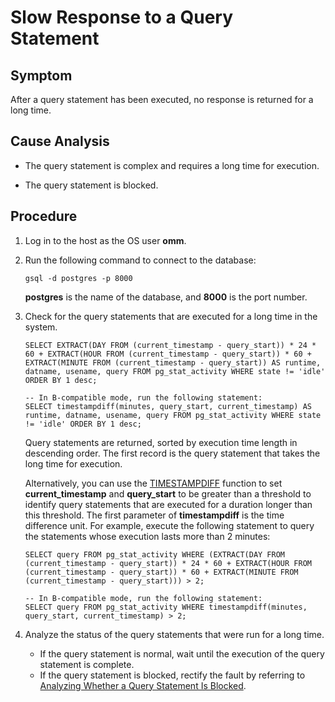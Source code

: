 # Slow Response to a Query Statement<a name="EN-US_TOPIC_0291615096"></a>

## Symptom<a name="section262711486472"></a>

After a query statement has been executed, no response is returned for a long time.

## Cause Analysis<a name="section101846244812"></a>

-   The query statement is complex and requires a long time for execution.

-   The query statement is blocked.


## Procedure<a name="section954884820"></a>

1.  Log in to the host as the OS user  **omm**.
2.  Run the following command to connect to the database:

    ```
    gsql -d postgres -p 8000
    ```

    **postgres**  is the name of the database, and  **8000**  is the port number.

3.  Check for the query statements that are executed for a long time in the system.

    ```
    SELECT EXTRACT(DAY FROM (current_timestamp - query_start)) * 24 * 60 + EXTRACT(HOUR FROM (current_timestamp - query_start)) * 60 + EXTRACT(MINUTE FROM (current_timestamp - query_start)) AS runtime, datname, usename, query FROM pg_stat_activity WHERE state != 'idle' ORDER BY 1 desc;
    
    -- In B-compatible mode, run the following statement:
    SELECT timestampdiff(minutes, query_start, current_timestamp) AS runtime, datname, usename, query FROM pg_stat_activity WHERE state != 'idle' ORDER BY 1 desc;
    ```

    Query statements are returned, sorted by execution time length in descending order. The first record is the query statement that takes the long time for execution.

    Alternatively, you can use the  [TIMESTAMPDIFF](../SQLReference/date-and-time-processing-functions-and-operators.md#en-us_topic_0283136846_section5629194495516)  function to set  **current\_timestamp**  and  **query\_start**  to be greater than a threshold to identify query statements that are executed for a duration longer than this threshold. The first parameter of  **timestampdiff**  is the time difference unit. For example, execute the following statement to query the statements whose execution lasts more than 2 minutes:

    ```
    SELECT query FROM pg_stat_activity WHERE (EXTRACT(DAY FROM (current_timestamp - query_start)) * 24 * 60 + EXTRACT(HOUR FROM (current_timestamp - query_start)) * 60 + EXTRACT(MINUTE FROM (current_timestamp - query_start))) > 2;
    
    -- In B-compatible mode, run the following statement:
    SELECT query FROM pg_stat_activity WHERE timestampdiff(minutes, query_start, current_timestamp) > 2;
    ```

4.  Analyze the status of the query statements that were run for a long time.
    -   If the query statement is normal, wait until the execution of the query statement is complete.
    -   If the query statement is blocked, rectify the fault by referring to  [Analyzing Whether a Query Statement Is Blocked](analyzing-whether-a-query-statement-is-blocked.md).


